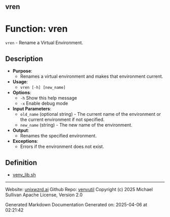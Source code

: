 ## vren
# Function: vren
`vren` - Rename a Virtual Environment.
## Description
- **Purpose**: 
  - Renames a virtual environment and makes that environment current.
- **Usage**: 
  - `vren [-h] [new_name]`
- **Options**: 
  - `-h`   Show this help message
  - `-x`   Enable debug mode
- **Input Parameters**: 
  - `old_name` (optional string) - The current name of the environment or 
    the current environment if not specified.
  - `new_name` (string) - The new name of the environment.
- **Output**: 
  - Renames the specified environment.
- **Exceptions**: 
  - Errors if the environment does not exist.

## Definition 

* [venv_lib.sh](../venv_lib_sh.md)
---

Website: [unixwzrd.ai](https://unixwzrd.ai)
Github Repo: [venvutil](https://github.com/unixwzrd/venvutil)
Copyright (c) 2025 Michael Sullivan
Apache License, Version 2.0

Generated Markdown Documentation
Generated on: 2025-04-06 at 02:21:42
